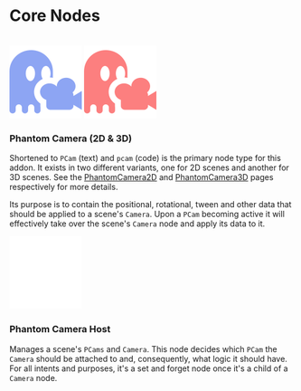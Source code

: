 # Core Nodes

<br>

<div class="side-by-side">
<img alt="Phantom Camera 2D" src="../assets/icons/phantom-camera-2D.svg" width="128" />
<img alt="Phantom Camera 3D" src="../assets/icons/phantom-camera-3D.svg" width="128" />
</div>

### Phantom Camera (2D & 3D)
Shortened to `PCam` (text) and `pcam` (code) is the primary node type for this addon. It exists in two different variants, one for 2D scenes and another for 3D scenes. See the [PhantomCamera2D](./phantom-camera-2d) and [PhantomCamera3D](./phantom-camera-3d) pages respectively for more details.

Its purpose is to contain the positional, rotational, tween and other data that should be applied to a scene's `Camera`. Upon a `PCam` becoming active it will effectively take over the scene's `Camera` node and apply its data to it.

<img src="../assets/icons/phantom-camera-host.svg" width="128" />

### Phantom Camera Host
Manages a scene's `PCams` and `Camera`. This node decides which `PCam` the `Camera` should be attached to and, consequently, what logic it should have. For all intents and purposes, it's a set and forget node once it's a child of a `Camera` node.
